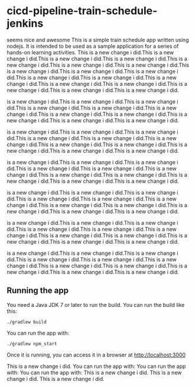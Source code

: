 # cicd-pipeline-train-schedule-jenkins


seems nice and awesome
This is a simple train schedule app written using nodejs. It is intended to be used as a sample application for a series of hands-on learning activities.
This is a new change i did.This is a new change i did.This is a new change i did.This is a new change i did.This is a new change i did.This is a new change i did.This is a new change i did.This is a new change i did.This is a new change i did.This is a new change i did.This is a new change i did.This is a new change i did.This is a new change i did.This is a new change i did.This is a new change i did.This is a new change i did.This is a new change i did.This is a new change i did.


 is a new change i did.This is a new change i did.This is a new change i did.This is a new change i did.This is a new change i did.This is a new change i did.This is a new change i did.This is a new change i did.This is a new change i did.This is a new change i did.This is a new change i did.



 is a new change i did.This is a new change i did.This is a new change i did.This is a new change i did.This is a new change i did.This is a new change i did.This is a new change i did.This is a new change i did.This is a new change i did.This is a new change i did.This is a new change i did.


 is a new change i did.This is a new change i did.This is a new change i did.This is a new change i did.This is a new change i did.This is a new change i did.This is a new change i did.This is a new change i did.This is a new change i did.This is a new change i did.This is a new change i did.



 is a new change i did.This is a new change i did.This is a new change i did.This is a new change i did.This is a new change i did.This is a new change i did.This is a new change i did.This is a new change i did.This is a new change i did.This is a new change i did.This is a new change i did.



 is a new change i did.This is a new change i did.This is a new change i did.This is a new change i did.This is a new change i did.This is a new change i did.This is a new change i did.This is a new change i did.This is a new change i did.This is a new change i did.This is a new change i did.



 is a new change i did.This is a new change i did.This is a new change i did.This is a new change i did.This is a new change i did.This is a new change i did.This is a new change i did.This is a new change i did.This is a new change i did.This is a new change i did.This is a new change i did.



## Running the app

You need a Java JDK 7 or later to run the build. You can run the build like this:

    ./gradlew build

You can run the app with:

    ./gradlew npm_start

Once it is running, you can access it in a browser at [http://localhost:3000](http://localhost:3000)

This is a new change i did.
You can run the app with:
You can run the app with:
You can run the app with:
This is a new change i did.
This is a new change i did.
This is a new change i did.
